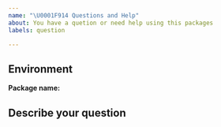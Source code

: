 ```yaml
---
name: "\U0001F914 Questions and Help"
about: You have a quetion or need help using this packages
labels: question

---
```


## Environment

**Package name:**  <!-- flutter_form_builder, form_builder_extra_field or form_builder_validators -->

## Describe your question
<!-- A clear and concise description of your question or help wanted.
For example: How can I add a datetime field? -->